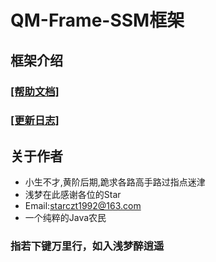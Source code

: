 # QM-Frame-SSM框架

## 框架介绍

### [[帮助文档]](https://github.com/starmcc/QMFrameSSM/wiki)

### [[更新日志]](https://github.com/starmcc/QMFrameSSM/wiki/Version)

## 关于作者

- 小生不才,黄阶后期,跪求各路高手路过指点迷津
- 浅梦在此感谢各位的Star
- Email:starczt1992@163.com
- 一个纯粹的Java农民

### 指若下键万里行，如入浅梦醉逍遥